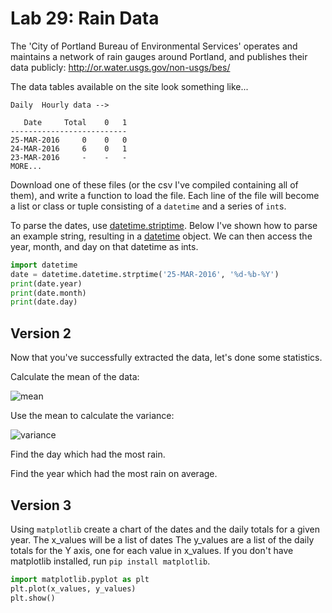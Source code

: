 
# Lab 29: Rain Data


The 'City of Portland Bureau of Environmental Services' operates and maintains a network of rain gauges around Portland, and publishes their data publicly:  http://or.water.usgs.gov/non-usgs/bes/

The data tables available on the site look something like...

```
Daily  Hourly data -->

   Date     Total    0   1
--------------------------
25-MAR-2016     0    0   0
24-MAR-2016     6    0   1
23-MAR-2016     -    -   -
MORE...

```

Download one of these files (or the csv I've compiled containing all of them), and write a function to load the file. Each line of the file will become a list or class or tuple consisting of a `datetime` and a series of `int`s.

To parse the dates, use [datetime.striptime](https://docs.python.org/3/library/datetime.html#strftime-and-strptime-behavior). Below I've shown how to parse an example string, resulting in a [datetime](https://docs.python.org/3.6/library/datetime.html#date-objects) object. We can then access the year, month, and day on that datetime as ints.

```python
import datetime
date = datetime.datetime.strptime('25-MAR-2016', '%d-%b-%Y')
print(date.year)
print(date.month)
print(date.day)
```

## Version 2

Now that you've successfully extracted the data, let's done some statistics.

Calculate the mean of the data:

![mean](https://wikimedia.org/api/rest_v1/media/math/render/svg/c7740a0aa91314dbf006e8583ce6f61585e3aab6)


Use the mean to calculate the variance:

![variance](https://wikimedia.org/api/rest_v1/media/math/render/svg/0c5c6e7bbd52e69c29e2d5cfe21989313aba55d4)

Find the day which had the most rain.

Find the year which had the most rain on average.


## Version 3

Using `matplotlib` create a chart of the dates and the daily totals for a given year. The x_values will be a list of dates The y_values are a list of the daily totals for the Y axis, one for each value in x_values. If you don't have matplotlib installed, run `pip install matplotlib`.

```python
import matplotlib.pyplot as plt
plt.plot(x_values, y_values)
plt.show()
```